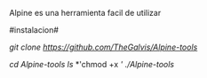 Alpine es una herramienta facil de utilizar

#instalacion#

*git clone https://github.com/TheGalvis/Alpine-tools*

*cd Alpine-tools*
*ls*
*'chmod +x *'*
*./Alpine-tools*

